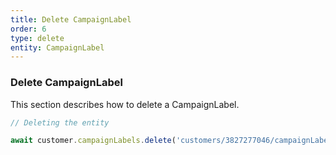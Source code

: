 ```yaml
---
title: Delete CampaignLabel
order: 6
type: delete
entity: CampaignLabel
---
```


### Delete CampaignLabel

This section describes how to delete a CampaignLabel.

```javascript
// Deleting the entity

await customer.campaignLabels.delete('customers/3827277046/campaignLabels/729914321~898377018')
```
